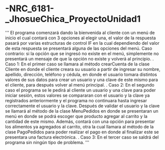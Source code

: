 # -NRC_6181-_JhosueChica_ProyectoUnidad1
'''
El programa comenzará dando la bienvenida al cliente con un menú de inicio el cual contará con 3 opciones al elegir una, 
el valor de la respuesta pasará por varias estructuras de control IF en la cual dependiendo del valor de esta respuesta 
se presentará alguna de las opciones del menú. Caso contrario: si la opción que se ingresó no existe en el menú, 
simplemente no presentará un mensaje de que la opción no existe y volverá al principio. 
.
Caso 1: En el primer caso se llamara al método crearCuenta de la clase Cliente en donde el cliente creara su usuario 
a partir de ingresar su nombre, apellido, dirección, teléfono y cédula, en donde el usuario tomara distintos valores 
de sus datos para crear un usuario y una clave de este mismo para el cliente, para después volver al menú principal. 
.
Caso 2: En el segundo caso el programa se le pedirá al cliente un usuario y una clave para poder iniciar sesión, estos 
valores se compararan con el usuario y la clave ya registrados anteriormente y el programa no continuara hasta ingresar 
correctamente el usuario y la clave. Después de validar el usuario y la clave se llamará al método de la clase MenuPedidos 
en donde se presentaran un menú en donde se podrá escoger que producto agregar al carrito y la cantidad de este mismo. 
Además, contará con una opción para presentar los alimentos ya agregados al carrito, otra la cual llamara al método de la 
clase PagoPedidos para poder realizar el pago en donde al finalizar este se presentara una factura electrónica. 
.
Caso 3: En el tercer caso se saldrá del programa sin ningún tipo de problema.
'''
